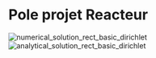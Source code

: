 # Pole projet Reacteur

![numerical_solution_rect_basic_dirichlet](https://github.com/user-attachments/assets/5fcf1a1f-9763-4952-9ed7-43e33e572360)![analytical_solution_rect_basic_dirichlet](https://github.com/user-attachments/assets/1bb5ff34-497d-4a34-a5d3-fb484eedd1d5)

